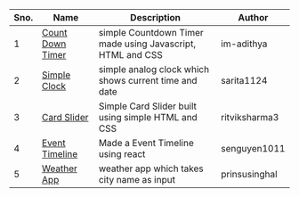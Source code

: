 | Sno. 	| Name         	| Description         	| Author 	|
|------	|--------------	|---------------------	|--------	|
| 1    	| [Count Down Timer](/Web%20Hacks/countdown-timer) 	| simple Countdown Timer made using Javascript, HTML and CSS 	| im-adithya  	|
| 2    	| [Simple Clock](/Web%20Hacks/clock%20design) 	| simple analog clock which shows current time and date 	| sarita1124  	|
| 3   	| [Card Slider](/Web%20Hacks/card-slider) 	| Simple Card Slider built using simple HTML and CSS 	| ritviksharma3 	|
| 4   	| [Event Timeline](/Web%20Hacks/timeline) 	| Made a Event Timeline using react 	| senguyen1011 	|
| 5   	| [Weather App](/Web%20Hacks/Weather%20App) 	| weather app which takes city name as input 	| prinsusinghal 	|

